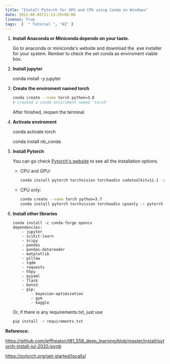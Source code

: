 ```yaml
---
title: "Install Pytorch for GPU and CPU using Conda on Windows"
date: 2021-08-05T11:13:29+08:00
linenos: True
tags:  [  " Tutorial ", "AI" ]
---
```


1. **Install Anaconda or Miniconda depends on your taste.**

   Go to anaconda or miniconda's website and download the .exe installer for your system. Rember to check the set conda as enviroment viable box. 

2. **Install jupyter**

   conda install -y jupyter

3. **Create the enviroment named torch**

   ```bash
   conda create --name torch python=3.8
   # created a conda enviroment named 'torch'
   ```

   After finished, reopen the terminal

4. **Activate enviroment**

   conda activate torch

   conda install nb_conda

5. **Install Pytorch**

   You can go check [Pytorch's website](https://pytorch.org/get-started/locally/) to see all the installation options.

   * CPU and GPU:

     ```bash
     conda install pytorch torchvision torchaudio cudatoolkit=11.1 -c pytorch -c conda-forge
     ```

   * CPU only:

     ```bash
     conda create --name torch python=3.7
     conda install pytorch torchvision torchaudio cpuonly -c pytorch
     ```
     
     

6. **Install other libraries**

   ```
   conda install -c conda-forge opencv
   dependencies:
       - jupyter
       - scikit-learn
       - scipy
       - pandas
       - pandas-datareader
       - matplotlib
       - pillow
       - tqdm
       - requests
       - h5py
       - pyyaml
       - flask
       - boto3
       - pip:
           - bayesian-optimization
           - gym
           - kaggle
   ```
   
   Or, if there is any requirements.txt, just use
   
   ```bash
   pip install -r requirements.txt
   ```
   
   



**Reference:**

https://github.com/jeffheaton/t81_558_deep_learning/blob/master/install/pytorch-install-jul-2020.ipynb

https://pytorch.org/get-started/locally/

